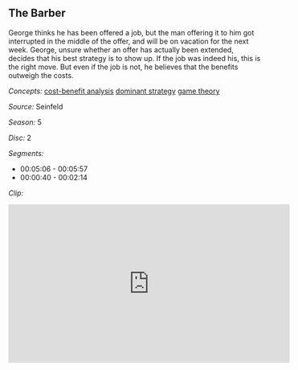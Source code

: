 ## The Barber

George thinks he has been offered a job, but the man offering it to him got interrupted in the middle of the offer, and will be on vacation for the next week.  George, unsure whether an offer has actually been extended, decides that his best strategy is to show up.  If the job was indeed his, this is the right move.  But even if the job is not, he believes that the benefits outweigh the costs. 

*Concepts:*
[cost-benefit analysis](/concept/cost-benefit-analysis/)
[dominant strategy](/concept/dominant-strategy/)
[game theory](/concept/game-theory/)

*Source:* Seinfeld

*Season:* 5

*Disc:* 2

*Segments:*

 * 00:05:06 - 00:05:57
 * 00:00:40 - 00:02:14

*Clip:*

<iframe width="560" height="315" src="https://criticalcommons.org/embed?m=a8BsRGBYA" frameborder="0" allowfullscreen></iframe>
